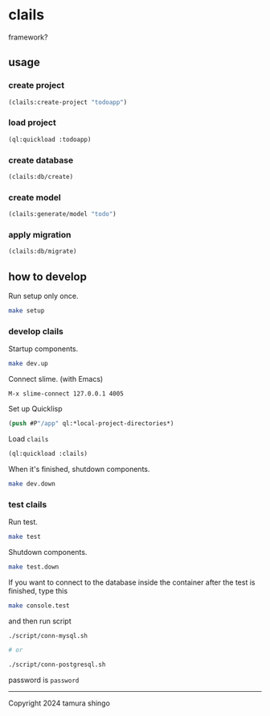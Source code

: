 # clails
framework?

## usage

### create project

```lisp
(clails:create-project "todoapp")
```


### load project

```lisp
(ql:quickload :todoapp)
```


### create database


```lisp
(clails:db/create)
```

### create model

```lisp
(clails:generate/model "todo")
```

### apply migration


```lisp
(clails:db/migrate)
```


## how to develop

Run setup only once.

```sh
make setup
```

### develop clails

Startup components.

```sh
make dev.up
```


Connect slime.
(with Emacs)

```
M-x slime-connect 127.0.0.1 4005
```


Set up Quicklisp

```lisp
(push #P"/app" ql:*local-project-directories*)
```


Load `clails`

```lisp
(ql:quickload :clails)
```


When it's finished, shutdown components.


```sh
make dev.down
```


### test clails


Run test.

```sh
make test
```


Shutdown components.

```sh
make test.down
```

If you want to connect to the database inside the container after the test is finished, type this

```sh
make console.test
```

and then run script

```sh
./script/conn-mysql.sh

# or

./script/conn-postgresql.sh
```

password is `password`


---
Copyright 2024 tamura shingo
